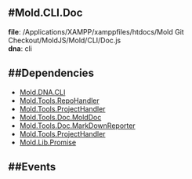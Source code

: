 
#Mold.CLI.Doc
---------------------------------------

__file__: /Applications/XAMPP/xamppfiles/htdocs/Mold Git Checkout/MoldJS/Mold/CLI/Doc.js  
__dna__: cli  


	






##Dependencies
--------------

* [Mold.DNA.CLI](../../Mold/DNA/CLI.md) 
* [Mold.Tools.RepoHandler](../../Mold/Tools/RepoHandler.md) 
* [Mold.Tools.ProjectHandler](../../Mold/Tools/ProjectHandler.md) 
* [Mold.Tools.Doc.MoldDoc](../../Mold/Tools/Doc/MoldDoc.md) 
* [Mold.Tools.Doc.MarkDownReporter](../../Mold/Tools/Doc/MarkDownReporter.md) 
* [Mold.Tools.ProjectHandler](../../Mold/Tools/ProjectHandler.md) 
* [Mold.Lib.Promise](../../Mold/Lib/Promise.md) 


##Events
--------------






 

 


 



		
